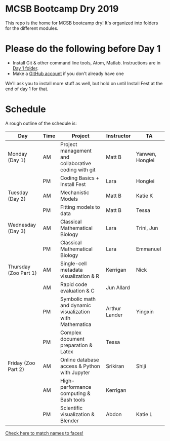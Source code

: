 # MCSB Bootcamp Dry 2019

This repo is the home for MCSB bootcamp dry! It's organized into folders for the different modules.

# Please do the following before Day 1

* Install Git & other command line tools, Atom, Matlab. Instructions are in [Day 1 folder](/Day%201/README.MD).
* Make a [GitHub account](https://github.com/join) if you don't already have one

We'll ask you to install more stuff as well, but hold on until Install Fest at the end of day 1 for that.

# Schedule
A rough outline of the schedule is:

Day | Time | Project | Instructor | TA
--- | --- | --- | --- | ---
Monday (Day 1) | AM | Project management and collaborative coding with git | Matt B | Yanwen, Honglei
&nbsp; | PM | Coding Basics + Install Fest | Lara | Honglei
Tuesday (Day 2) | AM | Mechanistic Models | Matt B | Katie K
&nbsp; | PM | Fitting models to data | Matt B | Tessa
Wednesday (Day 3) | AM | Classical Mathematical Biology | Lara | Trini, Jun
&nbsp; | PM | Classical Mathematical Biology | Lara | Emmanuel
Thursday (Zoo Part 1) | AM | Single-cell metadata visualization & R | Kerrigan | Nick
&nbsp; | AM | Rapid code evaluation & C | Jun Allard |
&nbsp; | PM | Symbolic math and dynamic visualization with Mathematica | Arthur Lander | Yingxin
&nbsp; | PM | Complex document preparation & Latex | Tessa
Friday (Zoo Part 2) | AM | Online database access & Python with Jupyter | Srikiran | Shiji
&nbsp; | AM | High-performance computing & Bash tools | Kerrigan
&nbsp; | PM | Scientific visualization & Blender | Abdon | Katie L

[Check here to match names to faces!](http://mcsb.uci.edu/students/current-students)
